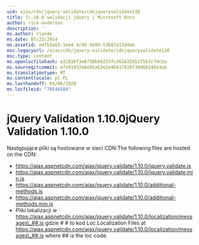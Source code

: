 ```yaml
---
uid: ajax/cdn/jquery-validate/cdnjqueryvalidate110
title: 1\.10.0 walidacji jQuery | Microsoft Docs
author: rick-anderson
description: ''
ms.author: riande
ms.date: 07/23/2014
ms.assetid: e4fb3a63-1ee4-4c99-9e99-53b87a13d4ab
msc.legacyurl: /ajax/cdn/jquery-validate/cdnjqueryvalidate110
msc.type: content
ms.openlocfilehash: e22826f3e8730bb9253fcd616326b2f567c7dcba
ms.sourcegitcommit: e7e91932a6e91a63e2e46417626f39d6b244a3ab
ms.translationtype: MT
ms.contentlocale: pl-PL
ms.lasthandoff: 03/06/2020
ms.locfileid: "78544584"
---
```

# <a name="jquery-validation-1100"></a><span data-ttu-id="a8276-102">jQuery Validation 1.10.0</span><span class="sxs-lookup"><span data-stu-id="a8276-102">jQuery Validation 1.10.0</span></span>

<span data-ttu-id="a8276-103">Następujące pliki są hostowane w sieci CDN:</span><span class="sxs-lookup"><span data-stu-id="a8276-103">The following files are hosted on the CDN:</span></span>

- https://ajax.aspnetcdn.com/ajax/jquery.validate/1.10.0/jquery.validate.js
- https://ajax.aspnetcdn.com/ajax/jquery.validate/1.10.0/jquery.validate.min.js
- https://ajax.aspnetcdn.com/ajax/jquery.validate/1.10.0/additional-methods.js
- https://ajax.aspnetcdn.com/ajax/jquery.validate/1.10.0/additional-methods.min.js
- <span data-ttu-id="a8276-104">Pliki lokalizacji w https://ajax.aspnetcdn.com/ajax/jquery.validate/1.10.0/localization/messages\_##.js gdzie # # to kod Loc.</span><span class="sxs-lookup"><span data-stu-id="a8276-104">Localization Files at https://ajax.aspnetcdn.com/ajax/jquery.validate/1.10.0/localization/messages\_##.js where ## is the loc code.</span></span>
